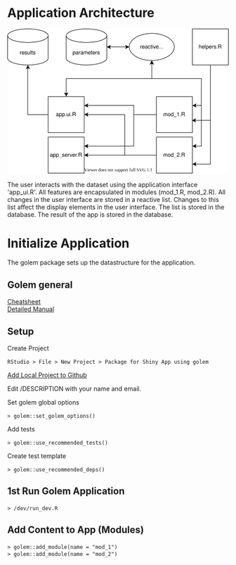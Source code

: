 # Application Architecture

![Shiny Architecture](../img/Shiny_Architecture.drawio.svg)

The user interacts with the dataset using the application interface 'app_ui.R'. All features are encapsulated in modules (mod_1.R, mod_2.R). All changes in the user interface are stored in a reactive list. Changes to this list affect the display elements in the user interface. The list is stored in the database. The result of the app is stored in the database.

# Initialize Application

The golem package sets up the datastructure for the application.

## Golem general

[Cheatsheet](https://thinkr.fr/golem_cheatsheet_V0.1.pdf)  
[Detailed Manual](https://engineering-shiny.org/golem.html)

## Setup

Create Project  

    RStudio > File > New Project > Package for Shiny App using golem

[Add Local Project to Github](../de/git.md#addlocalprojecttogithub)  

Edit /DESCRIPTION with your name and email.

Set golem global options  

    > golem::set_golem_options()
    
Add tests  

    > golem::use_recommended_tests()
    
Create test template  

    > golem::use_recommended_deps()
    
## 1st Run Golem Application

    > /dev/run_dev.R
    
## Add Content to App (Modules)

    > golem::add_module(name = "mod_1")
    > golem::add_module(name = "mod_2")

